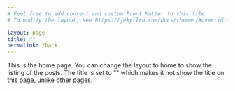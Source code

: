 ```yaml
---
# Feel free to add content and custom Front Matter to this file.
# To modify the layout, see https://jekyllrb.com/docs/themes/#overriding-theme-defaults

layout: page
title: ""
permalink: /back
---
```


This is the home page. You can change the layout to home to show the listing of the posts.
The title is set to "" which makes it not show the title on this page, unlike other pages.

<script>
  window.location.href = "/about"
</script>
<link rel="stylesheet" href="/styles/custom.css">